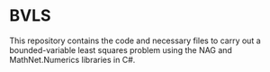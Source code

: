 # BVLS

This repository contains the code and necessary files to carry out a bounded-variable least squares problem using the NAG and MathNet.Numerics libraries in C#.
